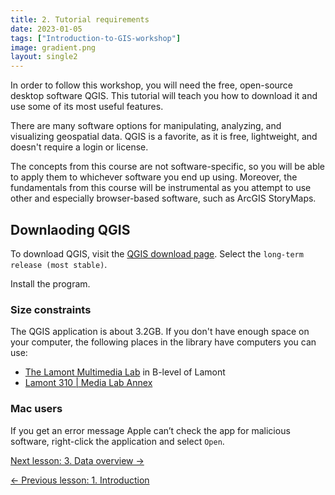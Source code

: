```yaml
---
title: 2. Tutorial requirements
date: 2023-01-05
tags: ["Introduction-to-GIS-workshop"]
image: gradient.png
layout: single2
---
```


In order to follow this workshop, you will need the free, open-source desktop software QGIS. This tutorial will teach you how to download it and use some of its most useful features. 

There are many software options for manipulating, analyzing, and visualizing geospatial data. QGIS is a favorite, as it is free, lightweight, and doesn't require a login or license. 

 The concepts from this course are not software-specific, so you will be able to apply them to whichever software you end up using. Moreover, the fundamentals from this course will be instrumental as you attempt to use other and especially browser-based software, such as ArcGIS StoryMaps.

 ## Downlaoding QGIS

To download QGIS, visit the [QGIS download page](https://www.qgis.org/en/site/forusers/download.html). Select the `long-term release (most stable)`.

Install the program. 

### Size constraints
The QGIS application is about 3.2GB. If you don't have enough space on your computer, the following places in the library have computers you can use:
- [The Lamont Multimedia Lab](https://library.harvard.edu/services-tools/lamont-multimedia-lab) in B-level of Lamont 
- [Lamont 310 | Media Lab Annex](https://library.harvard.edu/spaces?room=196&room_type=481)


### Mac users
If you get an error message Apple can’t check the app for malicious software, right-click the application and select `Open`.


[Next lesson: 3. Data overview →](/resources/new-to-gis/workshop/data-overview/)

[← Previous lesson: 1. Introduction](/resources/new-to-gis/workshop/introduction/)